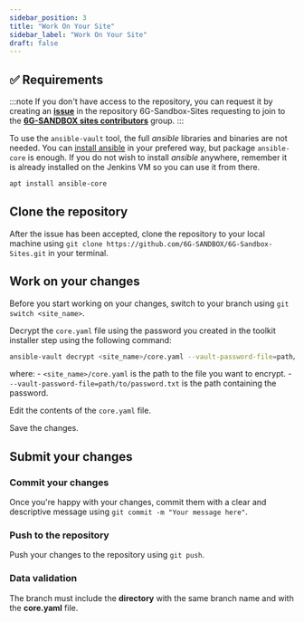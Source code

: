 ```yaml
---
sidebar_position: 3
title: "Work On Your Site"
sidebar_label: "Work On Your Site"
draft: false
---
```


## :white_check_mark: Requirements

:::note
If you don't have access to the repository, you can request it by creating an [**issue**](https://github.com/6G-SANDBOX/6G-Sandbox-Sites/issues/new?q=is%3Aissue&template=access_request.md) in the repository 6G-Sandbox-Sites requesting to join to the [**6G-SANDBOX sites contributors**](https://github.com/orgs/6G-SANDBOX/teams/6gsandbox-sites-contributors) group.
:::

To use the `ansible-vault` tool, the full *ansible* libraries and binaries are not needed. You can [install ansible](https://docs.ansible.com/ansible/latest/installation_guide/installation_distros.html) in your prefered way, but package `ansible-core` is enough.
If you do not wish to install *ansible* anywhere, remember it is already installed on the Jenkins VM so you can use it from there.

```bash
apt install ansible-core
```

## Clone the repository

After the issue has been accepted, clone the repository to your local machine using `git clone https://github.com/6G-SANDBOX/6G-Sandbox-Sites.git` in your terminal.

## Work on your changes

Before you start working on your changes, switch to your branch using `git switch <site_name>`. 

Decrypt the `core.yaml` file using the password you created in the toolkit installer step using the following command:

```sh
ansible-vault decrypt <site_name>/core.yaml --vault-password-file=path/to/password.txt
```

where:
    - `<site_name>/core.yaml` is the path to the file you want to encrypt.
    - `--vault-password-file=path/to/password.txt` is the path containing the password.

Edit the contents of the `core.yaml` file.

Save the changes.

## Submit your changes

### Commit your changes

Once you're happy with your changes, commit them with a clear and descriptive message using `git commit -m "Your message here"`.

### Push to the repository

Push your changes to the repository using `git push`.

### Data validation

The branch must include the **directory** with the same branch name and with the **core.yaml** file.